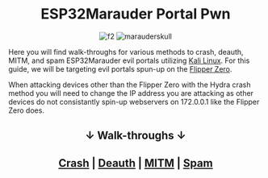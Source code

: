 <div align="center">

# ESP32Marauder Portal Pwn
![f2](https://github.com/user-attachments/assets/3baa6c7a-23cf-48de-9840-2f03bfe45d07)
![marauderskull](https://github.com/user-attachments/assets/55eeedb7-a1b0-43ce-ae0f-b657973ea16a)

</div>

Here you will find walk-throughs for various methods to crash, deauth, MITM, and spam ESP32Marauder evil portals utilizing [Kali Linux](https://www.kali.org/). For this guide, we will be targeting evil portals spun-up on the [Flipper Zero](https://flipperzero.one/).

When attacking devices other than the Flipper Zero with the Hydra crash method you will need to change the IP address you are attacking as other devices do not consistantly spin-up webservers on 172.0.0.1 like the Flipper Zero does.

<div align="center">
  
## ↓ Walk-throughs ↓
## [Crash](https://github.com/OSINTI4L/ESP32Marauder-Portal-Pwn/blob/main/Walk-Throughs/Crash.md) | [Deauth](https://github.com/OSINTI4L/ESP32Marauder-Portal-Pwn/blob/main/Walk-Throughs/Deauth.md) | [MITM](https://github.com/OSINTI4L/ESP32Marauder-Portal-Pwn/blob/main/Walk-Throughs/MITM.md) | [Spam](https://github.com/OSINTI4L/ESP32Marauder-Portal-Pwn/blob/main/Walk-Throughs/Spam.md)
</div>
